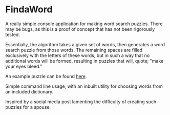 # FindaWord

A really simple console application for making word search puzzles. There may be bugs, as this is a proof of concept that has not been rigorously tested.

Essentially, the algorithm takes a given set of words, then generates a word search puzzle from those words. The remaining spaces are filled exclusively with the letters of these words, but in such a way that no additional words will be formed, resulting in puzzles that will, quote; "make your eyes bleed."

An example puzzle can be found [here](FindaWord/Resources/Puzzle.png).

Simple command line usage, with an inbuilt utility for choosing words from an included dictionary.

Inspired by a social media post lamenting the difficulty of creating such puzzles for a spouse.
